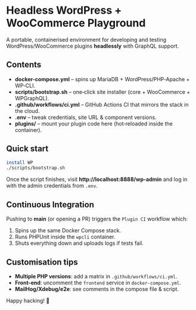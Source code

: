 # Headless WordPress + WooCommerce Playground

A portable, containerised environment for developing and testing WordPress/WooCommerce plugins **headlessly** with GraphQL support.

## Contents

- **docker-compose.yml** – spins up MariaDB + WordPress/PHP‑Apache + WP‑CLI.
- **scripts/bootstrap.sh** – one‑click site installer (core + WooCommerce + WPGraphQL).
- **.github/workflows/ci.yml** – GitHub Actions CI that mirrors the stack in the cloud.
- **.env** – tweak credentials, site URL & component versions.
- **plugins/** – mount your plugin code here (hot‑reloaded inside the container).

## Quick start

```bash
install WP
./scripts/bootstrap.sh
```

Once the script finishes, visit **http://localhost:8888/wp-admin** and log in with the admin credentials from `.env`.

## Continuous Integration

Pushing to **main** (or opening a PR) triggers the `Plugin CI` workflow which:

1. Spins up the same Docker Compose stack.
2. Runs PHPUnit inside the `wpcli` container.
3. Shuts everything down and uploads logs if tests fail.

## Customisation tips

- **Multiple PHP versions**: add a matrix in `.github/workflows/ci.yml`.
- **Front‑end**: uncomment the `frontend` service in `docker-compose.yml`.
- **MailHog/Xdebug/e2e**: see comments in the compose file & script.

Happy hacking! 🚀
